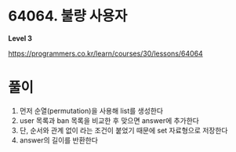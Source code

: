 # 64064. 불량 사용자

**Level 3**

https://programmers.co.kr/learn/courses/30/lessons/64064

# 풀이

1. 먼저 순열(permutation)을 사용해 list를 생성한다
2. user 목록과 ban 목록을 비교한 후 맞으면 answer에 추가한다
3. 단, 순서와 관계 없이 라는 조건이 붙었기 때문에 set 자료형으로 저장한다
4. answer의 길이를 반환한다

